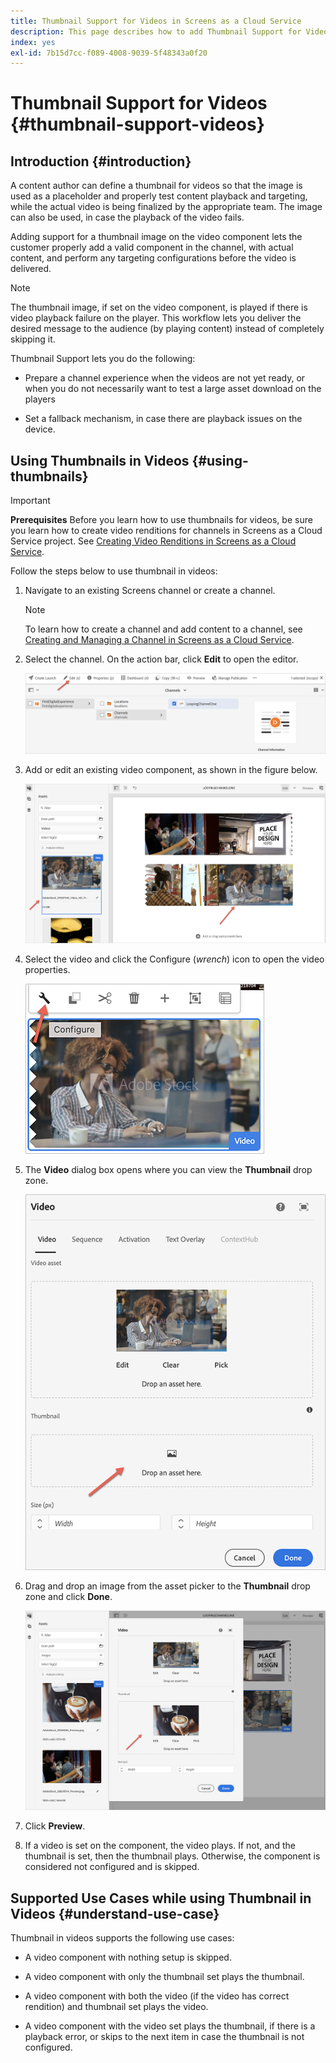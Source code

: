 ```yaml
---
title: Thumbnail Support for Videos in Screens as a Cloud Service
description: This page describes how to add Thumbnail Support for Videos in Screens as a Cloud Service.
index: yes
exl-id: 7b15d7cc-f089-4008-9039-5f48343a0f20
---
```

# Thumbnail Support for Videos {#thumbnail-support-videos}

## Introduction {#introduction}

A content author can define a thumbnail for videos so that the image is used as a placeholder and properly test content playback and targeting, while the actual video is being finalized by the appropriate team. The image can also be used, in case the playback of the video fails.

Adding support for a thumbnail image on the video component lets the customer properly add a valid component in the channel, with actual content, and perform any targeting configurations before the video is delivered. 

>[!NOTE]
>The thumbnail image, if set on the video component, is played if there is video playback failure on the player. This workflow lets you deliver the desired message to the audience (by playing content) instead of completely skipping it.

Thumbnail Support lets you do the following:

* Prepare a channel experience when the videos are not yet ready, or when you do not necessarily want to test a large asset download on the players

* Set a fallback mechanism, in case there are playback issues on the device.

## Using Thumbnails in Videos {#using-thumbnails}

>[!IMPORTANT]
>**Prerequisites**
>Before you learn how to use thumbnails for videos, be sure you learn how to create video renditions for channels in Screens as a Cloud Service project. See [Creating Video Renditions in Screens as a Cloud Service](/help/screens-cloud/configuring/creating-screens-video-renditions-cloud-service.md).

Follow the steps below to use thumbnail in videos:

1. Navigate to an existing Screens channel or create a channel.

   >[!NOTE]
   >To learn how to create a channel and add content to a channel, see [Creating and Managing a Channel in Screens as a Cloud Service](https://experienceleague.adobe.com/docs/experience-manager-cloud-service/content/screens-as-cloud-service/create-content/creating-channels-screens-cloud.html?lang=en).

1. Select the channel. On the action bar, click **Edit** to open the editor.

   ![Edit button on Action bar.](/help/screens-cloud/using-core-product-features/assets/thumbnail-1.png)

1. Add or edit an existing video component, as shown in the figure below.

   ![Highlighted image of a video asset.](/help/screens-cloud/using-core-product-features/assets/thumbnail-2.png)

1. Select the video and click the Configure (*wrench*) icon to open the video properties.

   ![Selected video asset image with arrow pointing to the Configure icon, portrayed as a wrench. on the toolbar.](/help/screens-cloud/using-core-product-features/assets/thumbnail-3.png)

1. The **Video** dialog box opens where you can view the **Thumbnail** drop zone.

   ![Video dialog box showing image of video asset and the Thumbnail drop box.](/help/screens-cloud/using-core-product-features/assets/thumbnail-4.png)

1. Drag and drop an image from the asset picker to the **Thumbnail** drop zone and click **Done**.
   
   ![Asset image picker shown behind the Video dialog box with image asset shown in the Thumbnail drop box.](/help/screens-cloud/using-core-product-features/assets/thumbnail-5.png)

1. Click **Preview**.

1. If a video is set on the component, the video plays. If not, and the thumbnail is set, then the thumbnail plays. Otherwise, the component is considered not configured and is skipped.

## Supported Use Cases while using Thumbnail in Videos {#understand-use-case}

Thumbnail in videos supports the following use cases:

* A video component with nothing setup is skipped.

* A video component with only the thumbnail set plays the thumbnail.

* A video component with both the video (if the video has correct rendition) and thumbnail set plays the video.

* A video component with the video set plays the thumbnail, if there is a playback error, or skips to the next item in case the thumbnail is not configured.

